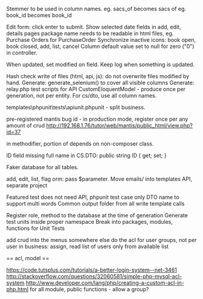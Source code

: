 
Stemmer to be used in column names.
eg. sacs_of becomes sacs of
eg. book_id becomes book_id

Edit form: click enter to submit.
Show selected date fields in add, edit, details pages
package name needs to be readable in html files, eg. Purchase Orders for PurchaseOrder
Synchronize inactive icons: book open, book closed, add, list, cancel
Column default value set to null for zero ("0") in controller.

When updated, set modified on field.
Keep log when something is updated.

Hash check write of files (html, api, js): do not overwrite files modified by hand.
Generate: generate_selenium() to cover all visible columns
Generate: relay.php test scripts for API
CustomEloquentModel - produce once per generation, not per entity.
For cs/dto, use all column names.

templates\phpunit\tests\apiunit.phpunit - split business.

pre-registered mantis bug id - in production mode, register once per any amount of crud
http://192.168.1.76/tutor/web/mantis/public_html/view.php?id=37

in methodifier, portion of depends on non-composer class.

ID field missing full name in CS.DTO:
	public string ID { get; set; }

Faker database for all tables.

add, edit, list, flag orm: pass $parameter.
Move emails/ into templates API, separate project

Featured test does not need API, phpunit test case only
DTO name to support multi words
Common output folder from all write template calls

Register role, method to the database at the time of generation
Generate test units inside proper namespace
Break into packages, modules, functions for Unit Tests

add crud into the menus somewhere else
do the acl for user groups, not per user
in business: assign, read list of users only from available list

== acl, model ==

https://code.tutsplus.com/tutorials/a-better-login-system--net-3461
http://stackoverflow.com/questions/32060581/simple-php-mysql-acl-system
http://www.developer.com/lang/php/creating-a-custom-acl-in-php.html
for all module, public functions
	- allow a group?
